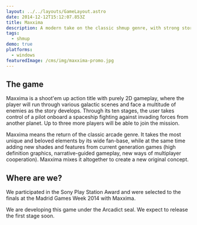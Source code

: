 ```yaml
---
layout: ../../layouts/GameLayout.astro
date: 2014-12-12T15:12:07.853Z
title: Maxxima
description: A modern take on the classic shmup genre, with strong storytelling, addictive gameplay, and HD hand-painted graphics.
tags:
  - shmup
demo: true
platforms:
  - windows
featuredImage: /cms/img/maxxima-promo.jpg
---
```

## The game

Maxxima is a shoot'em up action title with purely 2D gameplay, where the player will run through various galactic scenes and face a multitude of enemies as the story develops. Through its ten stages, the user takes control of a pilot onboard a spaceship fighting against invading forces from another planet. Up to three more players will be able to join the mission.

Maxxima means the return of the classic arcade genre. It takes the most unique and beloved elements by its wide fan-base, while at the same time adding new shades and features from current generation games (high definition graphics, narrative-guided gameplay, new ways of multiplayer cooperation). Maxxima mixes it altogether to create a new original concept.

## Where are we?

We participated in the Sony Play Station Award and were selected to the finals at the Madrid Games Week 2014 with Maxxima.

We are developing this game under the Arcadict seal. We expect to release the first stage soon.
